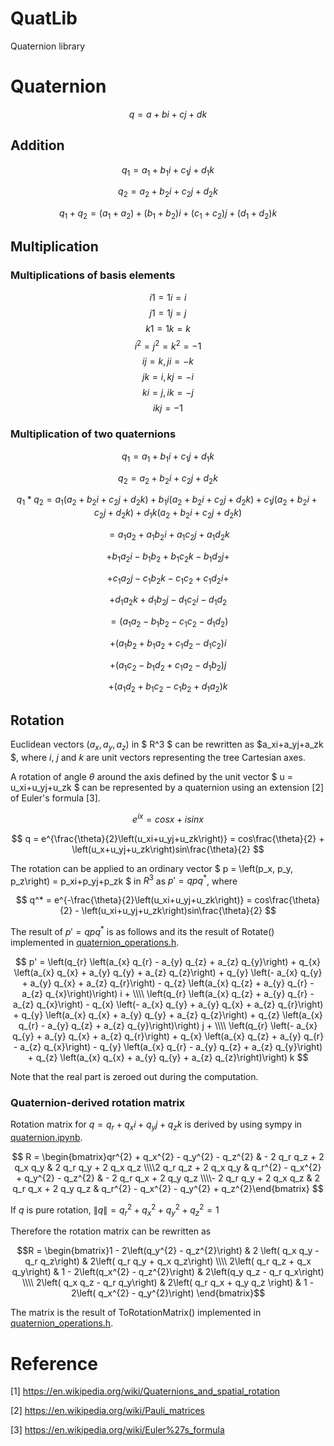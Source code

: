 # QuatLib
Quaternion library

# Quaternion
$$ q = a + bi + cj + dk $$

## Addition

$$ q_1 = a_1 + b_1i + c_1j + d_1k $$

$$ q_2 = a_2 + b_2i + c_2j + d_2k $$

$$ q_1 + q_2 = \left(a_1 + a_2\right) + \left(b_1 + b_2\right)i + \left(c_1 + c_2\right)j + \left(d_1 + d_2\right)k $$

## Multiplication

### Multiplications of basis elements
$$ i1 = 1i = i $$
$$ j1 = 1j = j $$
$$ k1 = 1k = k $$
$$ i^2 = j^2 = k^2 = -1 $$
$$ ij = k, ji = -k $$
$$ jk = i, kj = -i $$
$$ ki = j, ik = -j $$
$$ ikj = -1 $$

### Multiplication of two quaternions
$$ q_1 = a_1 + b_1i + c_1j + d_1k $$

$$ q_2 = a_2 + b_2i + c_2j + d_2k $$

$$ q_1 * q_2 = a_1\left( a_2 + b_2i + c_2j + d_2k \right) + b_1i\left( a_2 + b_2i + c_2j + d_2k \right) + c_1j\left( a_2 + b_2i + c_2j + d_2k \right) + d_1k\left( a_2 + b_2i + c_2j + d_2k \right)$$

$$ = a_1a_2 + a_1b_2i + a_1c_2j + a_1d_2k $$

$$ + b_1a_2i - b_1b_2 + b_1c_2k - b_1d_2j  + $$

$$ + c_1a_2j - c_1b_2k - c_1c_2 + c_1d_2i  + $$

$$ + d_1a_2k + d_1b_2j - d_1c_2i - d_1d_2 $$

$$ = \left( a_1a_2 -b_1b_2 - c_1c_2 - d_1d_2 \right) $$

$$ + \left( a_1b_2 + b_1a_2 + c_1d_2 - d_1c_2 \right)i $$

$$ + \left( a_1c_2 - b_1d_2 + c_1a_2 - d_1b_2 \right)j $$

$$ + \left( a_1d_2 + b_1c_2 - c_1b_2 + d_1a_2 \right)k $$


## Rotation

Euclidean vectors $\left(a_x, a_y, a_z\right)$ in $ R^3 $ can be rewritten as $a_xi+a_yj+a_zk $, where $i$, $j$ and $k$ are unit vectors representing the tree Cartesian axes.

A rotation of angle $\theta$ around the axis defined by the unit vector $ u = u_xi+u_yj+u_zk $ can be represented by a quaternion using an extension [2] of Euler's formula [3].

$$ e^{ix} = cos x + i sin x $$

$$ q = e^{\frac{\theta}{2}\left(u_xi+u_yj+u_zk\right)} = cos\frac{\theta}{2} + \left(u_x+u_yj+u_zk\right)sin\frac{\theta}{2} $$


The rotation can be applied to an ordinary vector $ p = \left(p_x, p_y, p_z\right) = p_xi+p_yj+p_zk $ in $R^3$ as $p' = qpq^*$, where

$$ q^* = e^{-\frac{\theta}{2}\left(u_xi+u_yj+u_zk\right)} = cos\frac{\theta}{2} - \left(u_xi+u_yj+u_zk\right)sin\frac{\theta}{2} $$

The result of $p' = qpq^*$ is as follows and its the result of Rotate() implemented in [quaternion_operations.h](quaternion_operations.h).

$$ p' = \left(q_{r} \left(a_{x} q_{r} - a_{y} q_{z} + a_{z} q_{y}\right) + q_{x} \left(a_{x} q_{x} + a_{y} q_{y} + a_{z} q_{z}\right) + q_{y} \left(- a_{x} q_{y} + a_{y} q_{x} + a_{z} q_{r}\right) - q_{z} \left(a_{x} q_{z} + a_{y} q_{r} - a_{z} q_{x}\right)\right) i + \\\\ \left(q_{r} \left(a_{x} q_{z} + a_{y} q_{r} - a_{z} q_{x}\right) - q_{x} \left(- a_{x} q_{y} + a_{y} q_{x} + a_{z} q_{r}\right) + q_{y} \left(a_{x} q_{x} + a_{y} q_{y} + a_{z} q_{z}\right) + q_{z} \left(a_{x} q_{r} - a_{y} q_{z} + a_{z} q_{y}\right)\right) j + \\\\ \left(q_{r} \left(- a_{x} q_{y} + a_{y} q_{x} + a_{z} q_{r}\right) + q_{x} \left(a_{x} q_{z} + a_{y} q_{r} - a_{z} q_{x}\right) - q_{y} \left(a_{x} q_{r} - a_{y} q_{z} + a_{z} q_{y}\right) + q_{z} \left(a_{x} q_{x} + a_{y} q_{y} + a_{z} q_{z}\right)\right) k $$

Note that the real part is zeroed out during the computation.

### Quaternion-derived rotation matrix
Rotation matrix for $q = q_r + q_xi + q_yj + q_zk$ is derived by using sympy in [quaternion.ipynb](quaternion.ipynb).

$$ R = \begin{bmatrix}qr^{2} + q_x^{2} - q_y^{2} - q_z^{2} & - 2 q_r q_z + 2 q_x q_y & 2 q_r q_y + 2 q_x q_z \\\\2 q_r q_z + 2 q_x q_y & q_r^{2} - q_x^{2} + q_y^{2} - q_z^{2} & - 2 q_r q_x + 2 q_y q_z \\\\- 2 q_r q_y + 2 q_x q_z & 2 q_r q_x + 2 q_y q_z & q_r^{2} - q_x^{2} - q_y^{2} + q_z^{2}\end{bmatrix} $$


If $q$ is pure rotation, $\lVert q\rVert = q_r^2 + q_x^2+q_y^2 + q_z^2 = 1$

Therefore the rotation matrix can be rewritten as 

$$R = \begin{bmatrix}1 - 2\left(q_y^{2} - q_z^{2}\right) & 2 \left( q_x q_y - q_r q_z\right) & 2\left( q_r q_y + q_x q_z\right) \\\\ 2\left( q_r q_z + q_x q_y\right) & 1 - 2\left(q_x^{2} - q_z^{2}\right) & 2\left(q_y q_z - q_r q_x\right) \\\\ 2\left( q_x q_z - q_r q_y\right) & 2\left( q_r q_x + q_y q_z \right) & 1 - 2\left( q_x^{2} - q_y^{2}\right) \end{bmatrix}$$

The matrix is the result of ToRotationMatrix() implemented in [quaternion_operations.h](quaternion_operations.h).




# Reference

[1] https://en.wikipedia.org/wiki/Quaternions_and_spatial_rotation

[2] https://en.wikipedia.org/wiki/Pauli_matrices

[3] https://en.wikipedia.org/wiki/Euler%27s_formula

